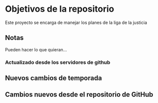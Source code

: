 # Objetivos de la repositorio

Este proyecto se encarga de manejar los planes de la liga de la justicia


## Notas
Pueden hacer lo que quieran...


### Actualizado desde los servidores de github

## Nuevos cambios de temporada

## Cambios nuevos desde el repositorio de GitHub
